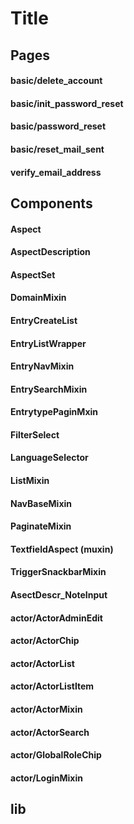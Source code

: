 # Title


## Pages

#### basic/delete_account
#### basic/init_password_reset
#### basic/password_reset
#### basic/reset_mail_sent
#### verify_email_address

## Components

#### Aspect

#### AspectDescription

#### AspectSet

#### DomainMixin

#### EntryCreateList

#### EntryListWrapper

#### EntryNavMixin

#### EntrySearchMixin

#### EntrytypePaginMxin

#### FilterSelect

#### LanguageSelector

#### ListMixin

#### NavBaseMixin

#### PaginateMixin

#### TextfieldAspect (muxin)

#### TriggerSnackbarMixin

#### AsectDescr_NoteInput

#### actor/ActorAdminEdit
#### actor/ActorChip
#### actor/ActorList
#### actor/ActorListItem
#### actor/ActorMixin
#### actor/ActorSearch
#### actor/GlobalRoleChip
#### actor/LoginMixin


## lib
